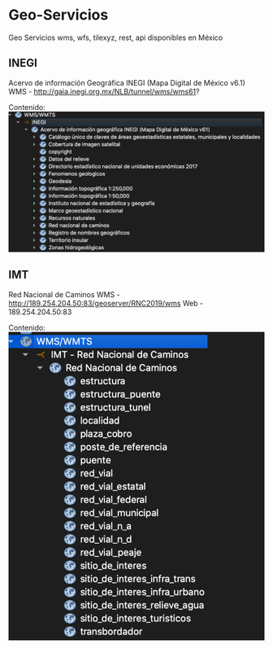 # Geo-Servicios
Geo Servicios wms, wfs, tilexyz, rest, api disponibles en México

## INEGI
Acervo de información Geográfica INEGI (Mapa Digital de México v6.1)
WMS - http://gaia.inegi.org.mx/NLB/tunnel/wms/wms61?

Contenido:
![Vista previa](imagenes/INEGI.png)

## IMT
Red Nacional de Caminos
WMS - http://189.254.204.50:83/geoserver/RNC2019/wms
Web - 189.254.204.50:83

Contenido:
![Vista previa](imagenes/IMTRedNacionaldeCaminos.png)
